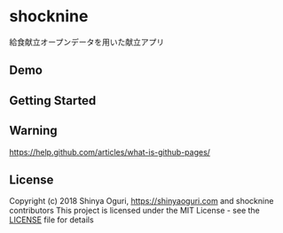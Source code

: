 # shocknine

給食献立オープンデータを用いた献立アプリ

## Demo

## Getting Started

## Warning

https://help.github.com/articles/what-is-github-pages/

## License
Copyright (c) 2018 Shinya Oguri, https://shinyaoguri.com and shocknine contributors
This project is licensed under the MIT License - see the [LICENSE](LICENSE) file for details
